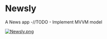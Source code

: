 # Newsly
A News app
-//TODO - Implement MVVM model

[![Newsly.png](https://i.postimg.cc/FHL0LXk5/Newsly.png)](https://postimg.cc/rDqDBb9Q)
